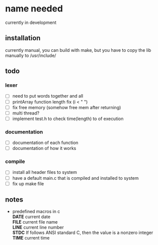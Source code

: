 # name needed
currently in development

## installation
currently manual, you can build with make, but you have to copy the lib manually
to /usr/include/

## todo
### lexer
* [ ] need to put words together and all
* [ ] printArray function length fix (i < " ")
* [ ] fix free memory (somehow free mem after returning)
* [ ] multi thread?
* [ ] implement test.h to check time(length) to of execution

### documentation
* [ ] documentation of each function
* [ ] documentation of how it works

### compile
* [ ] install all header files to system
* [ ] have a default main.c that is compiled and installed to system
* [ ] fix up make file

## notes
* predefined macros in c \
    __DATE__ current date \
    __FILE__ current file name \
    __LINE__ current line number \
    __STDC__ If follows ANSI standard C, then the value is a nonzero integer \
    __TIME__ current time
